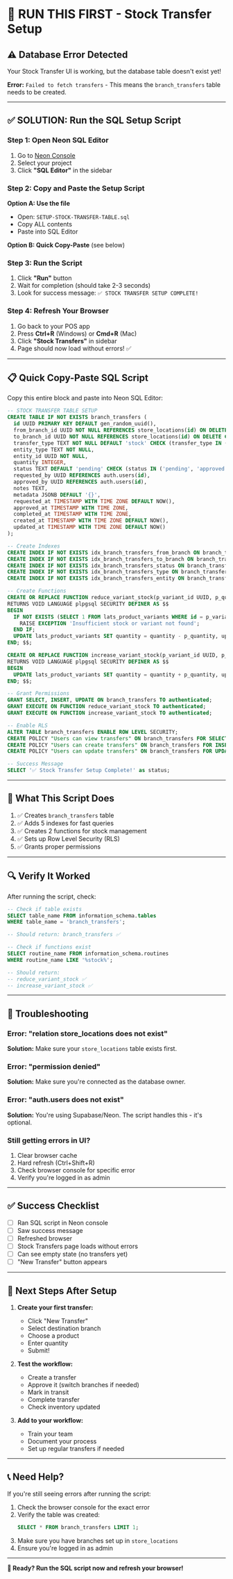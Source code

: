 # 🚨 RUN THIS FIRST - Stock Transfer Setup

## ⚠️ Database Error Detected

Your Stock Transfer UI is working, but the database table doesn't exist yet!

**Error:** `Failed to fetch transfers` - This means the `branch_transfers` table needs to be created.

---

## ✅ SOLUTION: Run the SQL Setup Script

### Step 1: Open Neon SQL Editor

1. Go to [Neon Console](https://console.neon.tech)
2. Select your project
3. Click **"SQL Editor"** in the sidebar

### Step 2: Copy and Paste the Setup Script

**Option A: Use the file**
- Open: `SETUP-STOCK-TRANSFER-TABLE.sql`
- Copy ALL contents
- Paste into SQL Editor

**Option B: Quick Copy-Paste** (see below)

### Step 3: Run the Script

1. Click **"Run"** button
2. Wait for completion (should take 2-3 seconds)
3. Look for success message: `✅ STOCK TRANSFER SETUP COMPLETE!`

### Step 4: Refresh Your Browser

1. Go back to your POS app
2. Press **Ctrl+R** (Windows) or **Cmd+R** (Mac)
3. Click **"Stock Transfers"** in sidebar
4. Page should now load without errors! ✅

---

## 📋 Quick Copy-Paste SQL Script

Copy this entire block and paste into Neon SQL Editor:

```sql
-- STOCK TRANSFER TABLE SETUP
CREATE TABLE IF NOT EXISTS branch_transfers (
  id UUID PRIMARY KEY DEFAULT gen_random_uuid(),
  from_branch_id UUID NOT NULL REFERENCES store_locations(id) ON DELETE CASCADE,
  to_branch_id UUID NOT NULL REFERENCES store_locations(id) ON DELETE CASCADE,
  transfer_type TEXT NOT NULL DEFAULT 'stock' CHECK (transfer_type IN ('stock', 'customer', 'product')),
  entity_type TEXT NOT NULL,
  entity_id UUID NOT NULL,
  quantity INTEGER,
  status TEXT DEFAULT 'pending' CHECK (status IN ('pending', 'approved', 'in_transit', 'completed', 'rejected', 'cancelled')),
  requested_by UUID REFERENCES auth.users(id),
  approved_by UUID REFERENCES auth.users(id),
  notes TEXT,
  metadata JSONB DEFAULT '{}',
  requested_at TIMESTAMP WITH TIME ZONE DEFAULT NOW(),
  approved_at TIMESTAMP WITH TIME ZONE,
  completed_at TIMESTAMP WITH TIME ZONE,
  created_at TIMESTAMP WITH TIME ZONE DEFAULT NOW(),
  updated_at TIMESTAMP WITH TIME ZONE DEFAULT NOW()
);

-- Create Indexes
CREATE INDEX IF NOT EXISTS idx_branch_transfers_from_branch ON branch_transfers(from_branch_id);
CREATE INDEX IF NOT EXISTS idx_branch_transfers_to_branch ON branch_transfers(to_branch_id);
CREATE INDEX IF NOT EXISTS idx_branch_transfers_status ON branch_transfers(status);
CREATE INDEX IF NOT EXISTS idx_branch_transfers_type ON branch_transfers(transfer_type);
CREATE INDEX IF NOT EXISTS idx_branch_transfers_entity ON branch_transfers(entity_id);

-- Create Functions
CREATE OR REPLACE FUNCTION reduce_variant_stock(p_variant_id UUID, p_quantity INTEGER)
RETURNS VOID LANGUAGE plpgsql SECURITY DEFINER AS $$
BEGIN
  IF NOT EXISTS (SELECT 1 FROM lats_product_variants WHERE id = p_variant_id AND quantity >= p_quantity) THEN
    RAISE EXCEPTION 'Insufficient stock or variant not found';
  END IF;
  UPDATE lats_product_variants SET quantity = quantity - p_quantity, updated_at = NOW() WHERE id = p_variant_id;
END; $$;

CREATE OR REPLACE FUNCTION increase_variant_stock(p_variant_id UUID, p_quantity INTEGER)
RETURNS VOID LANGUAGE plpgsql SECURITY DEFINER AS $$
BEGIN
  UPDATE lats_product_variants SET quantity = quantity + p_quantity, updated_at = NOW() WHERE id = p_variant_id;
END; $$;

-- Grant Permissions
GRANT SELECT, INSERT, UPDATE ON branch_transfers TO authenticated;
GRANT EXECUTE ON FUNCTION reduce_variant_stock TO authenticated;
GRANT EXECUTE ON FUNCTION increase_variant_stock TO authenticated;

-- Enable RLS
ALTER TABLE branch_transfers ENABLE ROW LEVEL SECURITY;
CREATE POLICY "Users can view transfers" ON branch_transfers FOR SELECT USING (auth.uid() IS NOT NULL);
CREATE POLICY "Users can create transfers" ON branch_transfers FOR INSERT WITH CHECK (auth.uid() IS NOT NULL);
CREATE POLICY "Users can update transfers" ON branch_transfers FOR UPDATE USING (auth.uid() IS NOT NULL);

-- Success Message
SELECT '✅ Stock Transfer Setup Complete!' as status;
```

---

## 🎯 What This Script Does

1. ✅ Creates `branch_transfers` table
2. ✅ Adds 5 indexes for fast queries
3. ✅ Creates 2 functions for stock management
4. ✅ Sets up Row Level Security (RLS)
5. ✅ Grants proper permissions

---

## 🔍 Verify It Worked

After running the script, check:

```sql
-- Check if table exists
SELECT table_name FROM information_schema.tables 
WHERE table_name = 'branch_transfers';

-- Should return: branch_transfers ✅
```

```sql
-- Check if functions exist
SELECT routine_name FROM information_schema.routines
WHERE routine_name LIKE '%stock%';

-- Should return:
-- reduce_variant_stock ✅
-- increase_variant_stock ✅
```

---

## 🚨 Troubleshooting

### Error: "relation store_locations does not exist"
**Solution:** Make sure your `store_locations` table exists first.

### Error: "permission denied"
**Solution:** Make sure you're connected as the database owner.

### Error: "auth.users does not exist"
**Solution:** You're using Supabase/Neon. The script handles this - it's optional.

### Still getting errors in UI?
1. Clear browser cache
2. Hard refresh (Ctrl+Shift+R)
3. Check browser console for specific error
4. Verify you're logged in as admin

---

## ✅ Success Checklist

- [ ] Ran SQL script in Neon console
- [ ] Saw success message
- [ ] Refreshed browser
- [ ] Stock Transfers page loads without errors
- [ ] Can see empty state (no transfers yet)
- [ ] "New Transfer" button appears

---

## 🎉 Next Steps After Setup

1. **Create your first transfer:**
   - Click "New Transfer"
   - Select destination branch
   - Choose a product
   - Enter quantity
   - Submit!

2. **Test the workflow:**
   - Create a transfer
   - Approve it (switch branches if needed)
   - Mark in transit
   - Complete transfer
   - Check inventory updated

3. **Add to your workflow:**
   - Train your team
   - Document your process
   - Set up regular transfers if needed

---

## 📞 Need Help?

If you're still seeing errors after running the script:

1. Check the browser console for the exact error
2. Verify the table was created:
   ```sql
   SELECT * FROM branch_transfers LIMIT 1;
   ```
3. Make sure you have branches set up in `store_locations`
4. Ensure you're logged in as admin

---

**🚀 Ready? Run the SQL script now and refresh your browser!**

